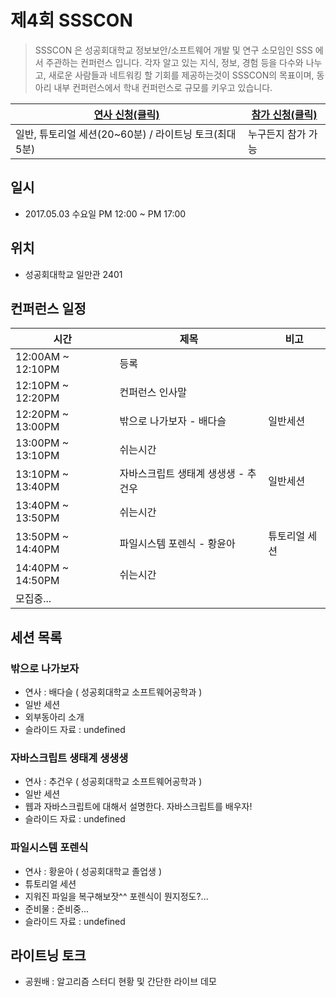 # 제4회 SSSCON

>SSSCON 은 성공회대학교 정보보안/소프트웨어 개발 및 연구 소모임인 SSS 에서 주관하는 컨퍼런스 입니다.
>각자 알고 있는 지식, 정보, 경험 등을 다수와 나누고, 새로운 사람들과 네트워킹 할 기회를 제공하는것이 SSSCON의 목표이며, 동아리 내부 컨퍼런스에서 학내 컨퍼런스로 규모를 키우고 있습니다.

| [연사 신청(클릭)](https://goo.gl/forms/xTC5CfkMX5Am3GwU2) | [참가 신청(클릭)](https://goo.gl/forms/ibf3zxrrgyDihpCy2) |
|---|---|
| 일반, 튜토리얼 세션(20~60분) / 라이트닝 토크(최대 5분) | 누구든지 참가 가능 |

## 일시
- 2017.05.03 수요일 PM 12:00 ~ PM 17:00

## 위치
- 성공회대학교 일만관 2401

## 컨퍼런스 일정
| 시간            | 제목                                       | 비고    |
| ------------- | ---------------------------------------- | ----- |
| 12:00AM ~ 12:10PM | 등록                                       |       |
| 12:10PM ~ 12:20PM | 컨퍼런스 인사말 |  |
| 12:20PM ~ 13:00PM | 밖으로 나가보자 - 배다슬 | 일반세션 |
| 13:00PM ~ 13:10PM | 쉬는시간 |
| 13:10PM ~ 13:40PM | 자바스크립트 생태계 생생생 - 추건우| 일반세션 |
| 13:40PM ~ 13:50PM | 쉬는시간 |
| 13:50PM ~ 14:40PM | 파일시스템 포렌식 - 황윤아 | 튜토리얼 세션 |
| 14:40PM ~ 14:50PM | 쉬는시간 |
| 모집중... | |

## 세션 목록

### 밖으로 나가보자
- 연사 : 배다슬 ( 성공회대학교 소프트웨어공학과 )
- 일반 세션
- 외부동아리 소개
- 슬라이드 자료 : undefined

### 자바스크립트 생태계 생생생
- 연사 : 추건우 ( 성공회대학교 소프트웨어공학과 )
- 일반 세션
- 웹과 자바스크립트에 대해서 설명한다. 자바스크립트를 배우자!
- 슬라이드 자료 : undefined

### 파일시스템 포렌식
- 연사 : 황윤아 ( 성공회대학교 졸업생 )
- 튜토리얼 세션
- 지워진 파일을 복구해보잣^^ 	포렌식이 뭔지정도?...
- 준비물 : 준비중...
- 슬라이드 자료 : undefined

## 라이트닝 토크
 - 공원배 : 알고리즘 스터디 현황 및 간단한 라이브 데모
